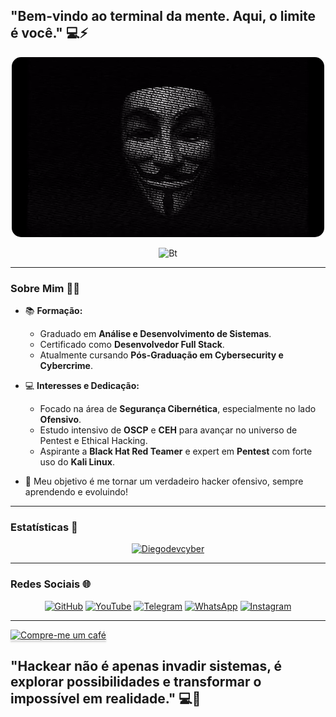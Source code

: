## "Bem-vindo ao terminal da mente. Aqui, o limite é você." 💻⚡
<p align="center">
  <img src="https://github.com/Diegodevcyber/D1xgxS3c/blob/main/anon.gif?raw=true" w alt="Bt" style="border-radius: 15px;">
</p>  

<p align="center"><img src="https://user-images.githubusercontent.com/49580304/110318584-81067880-7fc2-11eb-8391-152d308e7f2b.gif" alt="Bt"></p>  

---

### Sobre Mim 👨‍💻  
- 📚 **Formação:**  
  - Graduado em **Análise e Desenvolvimento de Sistemas**.  
  - Certificado como **Desenvolvedor Full Stack**.  
  - Atualmente cursando **Pós-Graduação em Cybersecurity e Cybercrime**.  

- 💻 **Interesses e Dedicação:**  
  - Focado na área de **Segurança Cibernética**, especialmente no lado **Ofensivo**.  
  - Estudo intensivo de **OSCP** e **CEH** para avançar no universo de Pentest e Ethical Hacking.  
  - Aspirante a **Black Hat Red Teamer** e expert em **Pentest** com forte uso do **Kali Linux**.  

- 🌟 Meu objetivo é me tornar um verdadeiro hacker ofensivo, sempre aprendendo e evoluindo!  

---

### Estatísticas 🚀  
<p align="center">
<a href="https://github.com/Diegodevcyber"><img title="Diegodevcyber" src="https://github-readme-stats.vercel.app/api?username=Diegodevcyber&show_icons=true&include_all_commits=true&theme=chartreuse-dark&cache_seconds=3200"></a>
</p>  

---

### Redes Sociais 🌐  
<p align="center">
<a href="https://rebrand.ly/"><img title="GitHub" src="https://img.shields.io/badge/Diegodevcyber-brightgreen?style=for-the-badge&logo=github"></a>
<a href="https://rebrand.ly/"><img title="YouTube" src="https://img.shields.io/badge/YouTube-red?style=for-the-badge&logo=Youtube"></a>
<a href="https://rebrand.ly/"><img title="Telegram" src="https://img.shields.io/badge/Telegram-black?style=for-the-badge&logo=Telegram"></a>
<a href=""><img title="WhatsApp" src="https://img.shields.io/badge/WhatsApp-blue?style=for-the-badge&logo=whatsapp"></a>
<a href="https://rebrand.ly/D1xgxS3c"><img title="Instagram" src="https://img.shields.io/badge/Instagram-purple?style=for-the-badge&logo=instagram"></a>
</p>  

---
 

<p>
<a href="https://www.buymeacoffee.com/gbraad" target="_blank"><img src="https://www.buymeacoffee.com/assets/img/custom_images/orange_img.png" alt="Compre-me um café" style="height: 41px !important;width: 174px !important;box-shadow: 0px 3px 2px 0px rgba(190, 190, 190, 0.5) !important;-webkit-box-shadow: 0px 3px 2px 0px rgba(190, 190, 190, 0.5) !important;" ></a>
</p>

## "Hackear não é apenas invadir sistemas, é explorar possibilidades e transformar o impossível em realidade." 💻🚀  
